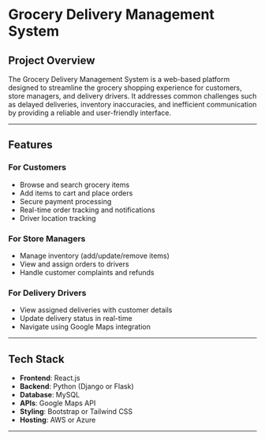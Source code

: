 # Grocery Delivery Management System

##  Project Overview
The Grocery Delivery Management System is a web-based platform designed to streamline the grocery shopping experience for customers, store managers, and delivery drivers. It addresses common challenges such as delayed deliveries, inventory inaccuracies, and inefficient communication by providing a reliable and user-friendly interface.

---

##  Features
### For Customers
- Browse and search grocery items
- Add items to cart and place orders
- Secure payment processing
- Real-time order tracking and notifications
- Driver location tracking

### For Store Managers
- Manage inventory (add/update/remove items)
- View and assign orders to drivers
- Handle customer complaints and refunds

### For Delivery Drivers
- View assigned deliveries with customer details
- Update delivery status in real-time
- Navigate using Google Maps integration

---

##  Tech Stack
- **Frontend**: React.js
- **Backend**: Python (Django or Flask)
- **Database**: MySQL
- **APIs**: Google Maps API
- **Styling**: Bootstrap or Tailwind CSS
- **Hosting**: AWS or Azure

---


